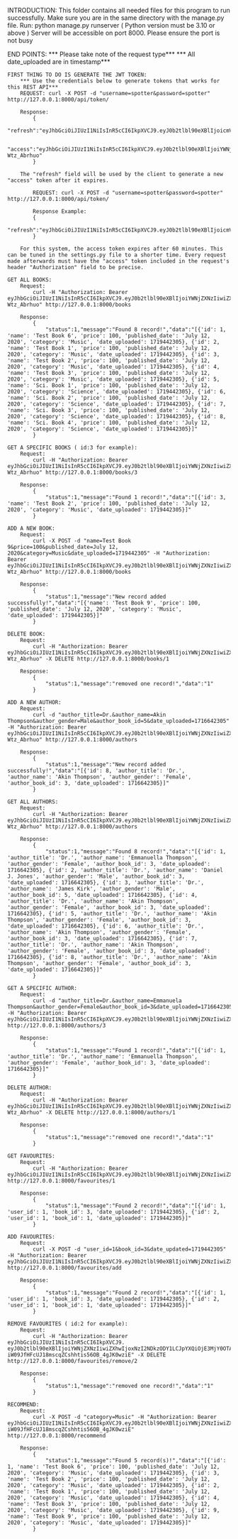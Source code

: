 INTRODUCTION:
    This folder contains all needed files for this program to run successfully.
    Make sure you are in the same directory with the manage.py file.
    Run: python manage.py runserver ( Python version must be 3.10 or above )
    Server will be accessible on port 8000. Please ensure the port is not busy

END POINTS:
    *** Please take note of the request type***
    *** All date_uploaded are in timestamp***

    FIRST THING TO DO IS GENERATE THE JWT TOKEN:
        *** Use the credentials below to generate tokens that works for this REST API***
        REQUEST: curl -X POST -d "username=spotter&password=spotter" http://127.0.0.1:8000/api/token/
        
        Response:
            {
                "refresh":"eyJhbGciOiJIUzI1NiIsInR5cCI6IkpXVCJ9.eyJ0b2tlbl90eXBlIjoicmVmcmVzaCIsImV4cCI6MTcyNjU2Njk5NCwiaWF0IjoxNzI2NDgwNTk0LCJqdGkiOiJkNjAzOTljNjhmYTA0YmQzYjE3NzE3MGQxMWIzZTZiNiIsInVzZXJfaWQiOjF9.x4XPRZ2NRW68kWhIqEa9BRuamC7Cg9OPil5xvqR36u4",
                
                "access":"eyJhbGciOiJIUzI1NiIsInR5cCI6IkpXVCJ9.eyJ0b2tlbl90eXBlIjoiYWNjZXNzIiwiZXhwIjoxNzI2NDg0MTk0LCJpYXQiOjE3MjY0ODA1OTQsImp0aSI6Ijk0NDBmMmIzOTYwNDQyNzFiMDgzMDhhYWRjZDA3MGNmIiwidXNlcl9pZCI6MX0.Dkeol4UxupxxFbrqBqiC8rjieYM0i0OS-Wtz_Abrhuo"
            }
        
        The "refresh" field will be used by the client to generate a new "access" token after it expires.
            
            REQUEST: curl -X POST -d "username=spotter&password=spotter" http://127.0.0.1:8000/api/token/

            Response Example: 
            {
                "refresh":"eyJhbGciOiJIUzI1NiIsInR5cCI6IkpXVCJ9.eyJ0b2tlbl90eXBlIjoicmVmcmVzaCIsImV4cCI6MTcyNjU2Njk5NCwiaWF0IjoxNzI2NDgwNTk0LCJqdGkiOiJkNjAzOTljNjhmYTA0YmQzYjE3NzE3MGQxMWIzZTZiNiIsInVzZXJfaWQiOjF9.x4XPRZ2NRW68kWhIqEa9BRuamC7Cg9OPil5xvqR36u4"
            }

        For this system, the access token expires after 60 minutes. This can be tuned in the settings.py file to a shorter time. Every request made afterwards must have the "access" token included in the request's header "Authorization" field to be precise.
    
    GET ALL BOOKS:
        Request:
            curl -H "Authorization: Bearer eyJhbGciOiJIUzI1NiIsInR5cCI6IkpXVCJ9.eyJ0b2tlbl90eXBlIjoiYWNjZXNzIiwiZXhwIjoxNzI2NDg0MTk0LCJpYXQiOjE3MjY0ODA1OTQsImp0aSI6Ijk0NDBmMmIzOTYwNDQyNzFiMDgzMDhhYWRjZDA3MGNmIiwidXNlcl9pZCI6MX0.Dkeol4UxupxxFbrqBqiC8rjieYM0i0OS-Wtz_Abrhuo" http://127.0.0.1:8000/books

        Response:
            {
                "status":1,"message":"Found 8 record!","data":"[{'id': 1, 'name': 'Test Book 6', 'price': 100, 'published_date': 'July 12, 2020', 'category': 'Music', 'date_uploaded': 1719442305}, {'id': 2, 'name': 'Test Book 1', 'price': 100, 'published_date': 'July 12, 2020', 'category': 'Music', 'date_uploaded': 1719442305}, {'id': 3, 'name': 'Test Book 2', 'price': 100, 'published_date': 'July 12, 2020', 'category': 'Music', 'date_uploaded': 1719442305}, {'id': 4, 'name': 'Test Book 3', 'price': 100, 'published_date': 'July 12, 2020', 'category': 'Music', 'date_uploaded': 1719442305}, {'id': 5, 'name': 'Sci. Book 1', 'price': 100, 'published_date': 'July 12, 2020', 'category': 'Science', 'date_uploaded': 1719442305}, {'id': 6, 'name': 'Sci. Book 2', 'price': 100, 'published_date': 'July 12, 2020', 'category': 'Science', 'date_uploaded': 1719442305}, {'id': 7, 'name': 'Sci. Book 3', 'price': 100, 'published_date': 'July 12, 2020', 'category': 'Science', 'date_uploaded': 1719442305}, {'id': 8, 'name': 'Sci. Book 4', 'price': 100, 'published_date': 'July 12, 2020', 'category': 'Science', 'date_uploaded': 1719442305}]"
            }

    GET A SPECIFIC BOOKS ( id:3 for example):
        Request:
            curl -H "Authorization: Bearer eyJhbGciOiJIUzI1NiIsInR5cCI6IkpXVCJ9.eyJ0b2tlbl90eXBlIjoiYWNjZXNzIiwiZXhwIjoxNzI2NDg0MTk0LCJpYXQiOjE3MjY0ODA1OTQsImp0aSI6Ijk0NDBmMmIzOTYwNDQyNzFiMDgzMDhhYWRjZDA3MGNmIiwidXNlcl9pZCI6MX0.Dkeol4UxupxxFbrqBqiC8rjieYM0i0OS-Wtz_Abrhuo" http://127.0.0.1:8000/books/3

        Response:
            {
                "status":1,"message":"Found 1 record!","data":"[{'id': 3, 'name': 'Test Book 2', 'price': 100, 'published_date': 'July 12, 2020', 'category': 'Music', 'date_uploaded': 1719442305}]"
            }
    
    ADD A NEW BOOK:
        Request:
            curl -X POST -d "name=Test Book 9&price=100&published_date=July 12, 2020&category=Music&date_uploaded=1719442305" -H "Authorization: Bearer eyJhbGciOiJIUzI1NiIsInR5cCI6IkpXVCJ9.eyJ0b2tlbl90eXBlIjoiYWNjZXNzIiwiZXhwIjoxNzI2NDg0MTk0LCJpYXQiOjE3MjY0ODA1OTQsImp0aSI6Ijk0NDBmMmIzOTYwNDQyNzFiMDgzMDhhYWRjZDA3MGNmIiwidXNlcl9pZCI6MX0.Dkeol4UxupxxFbrqBqiC8rjieYM0i0OS-Wtz_Abrhuo" http://127.0.0.1:8000/books
        
        Response:
            {
                "status":1,"message":"New record added successfully!","data":"[{'name': 'Test Book 9', 'price': 100, 'published_date': 'July 12, 2020', 'category': 'Music', 'date_uploaded': 1719442305}]"
            }
    
    DELETE BOOK:
        Request:
            curl -H "Authorization: Bearer eyJhbGciOiJIUzI1NiIsInR5cCI6IkpXVCJ9.eyJ0b2tlbl90eXBlIjoiYWNjZXNzIiwiZXhwIjoxNzI2NDg0MTk0LCJpYXQiOjE3MjY0ODA1OTQsImp0aSI6Ijk0NDBmMmIzOTYwNDQyNzFiMDgzMDhhYWRjZDA3MGNmIiwidXNlcl9pZCI6MX0.Dkeol4UxupxxFbrqBqiC8rjieYM0i0OS-Wtz_Abrhuo" -X DELETE http://127.0.0.1:8000/books/1
        
        Response:
            {
                "status":1,"message":"removed one record!","data":"1"
            } 
    
    ADD A NEW AUTHOR:
        Request:
            curl -d "author_title=Dr.&author_name=Akin Thompson&author_gender=Male&author_book_id=5&date_uploaded=1716642305" -H "Authorization: Bearer eyJhbGciOiJIUzI1NiIsInR5cCI6IkpXVCJ9.eyJ0b2tlbl90eXBlIjoiYWNjZXNzIiwiZXhwIjoxNzI2NDg0MTk0LCJpYXQiOjE3MjY0ODA1OTQsImp0aSI6Ijk0NDBmMmIzOTYwNDQyNzFiMDgzMDhhYWRjZDA3MGNmIiwidXNlcl9pZCI6MX0.Dkeol4UxupxxFbrqBqiC8rjieYM0i0OS-Wtz_Abrhuo" http://127.0.0.1:8000/authors
        
        Response:
            {
                "status":1,"message":"New record added successfully!","data":"[{'id': 8, 'author_title': 'Dr.', 'author_name': 'Akin Thompson', 'author_gender': 'Female', 'author_book_id': 3, 'date_uploaded': 1716642305}]"
            }

    GET ALL AUTHORS:
        Request:
            curl -H "Authorization: Bearer eyJhbGciOiJIUzI1NiIsInR5cCI6IkpXVCJ9.eyJ0b2tlbl90eXBlIjoiYWNjZXNzIiwiZXhwIjoxNzI2NDg0MTk0LCJpYXQiOjE3MjY0ODA1OTQsImp0aSI6Ijk0NDBmMmIzOTYwNDQyNzFiMDgzMDhhYWRjZDA3MGNmIiwidXNlcl9pZCI6MX0.Dkeol4UxupxxFbrqBqiC8rjieYM0i0OS-Wtz_Abrhuo" http://127.0.0.1:8000/authors
        
        Response:
            {
                "status":1,"message":"Found 8 record!","data":"[{'id': 1, 'author_title': 'Dr.', 'author_name': 'Emmanuella Thompson', 'author_gender': 'Female', 'author_book_id': 3, 'date_uploaded': 1716642305}, {'id': 2, 'author_title': 'Dr.', 'author_name': 'Daniel J. Jones', 'author_gender': 'Male', 'author_book_id': 3, 'date_uploaded': 1716642305}, {'id': 3, 'author_title': 'Dr.', 'author_name': 'James Kirk', 'author_gender': 'Male', 'author_book_id': 5, 'date_uploaded': 1716642305}, {'id': 4, 'author_title': 'Dr.', 'author_name': 'Akin Thompson', 'author_gender': 'Female', 'author_book_id': 3, 'date_uploaded': 1716642305}, {'id': 5, 'author_title': 'Dr.', 'author_name': 'Akin Thompson', 'author_gender': 'Female', 'author_book_id': 3, 'date_uploaded': 1716642305}, {'id': 6, 'author_title': 'Dr.', 'author_name': 'Akin Thompson', 'author_gender': 'Female', 'author_book_id': 3, 'date_uploaded': 1716642305}, {'id': 7, 'author_title': 'Dr.', 'author_name': 'Akin Thompson', 'author_gender': 'Female', 'author_book_id': 3, 'date_uploaded': 1716642305}, {'id': 8, 'author_title': 'Dr.', 'author_name': 'Akin Thompson', 'author_gender': 'Female', 'author_book_id': 3, 'date_uploaded': 1716642305}]"
            } 

    GET A SPECIFIC AUTHOR:
        Request:
            curl -d "author_title=Dr.&author_name=Emmanuela Thompson&author_gender=Female&author_book_id=3&date_uploaded=1716642305" -H "Authorization: Bearer eyJhbGciOiJIUzI1NiIsInR5cCI6IkpXVCJ9.eyJ0b2tlbl90eXBlIjoiYWNjZXNzIiwiZXhwIjoxNzI2NDg1OTY1LCJpYXQiOjE3MjY0ODIzNjUsImp0aSI6ImUwNWQ5MzE5MWMzZTQ4MTQ5MWFiZTJlYjQ4NzZmNWY4IiwidXNlcl9pZCI6MX0.xqMFhe_1bG8r4QuSgh4Xl1zsoXm5XHYuGMRl_LlhDzs" http://127.0.0.1:8000/authors/3
        
        Response:
            {
                "status":1,"message":"Found 1 record!","data":"[{'id': 1, 'author_title': 'Dr.', 'author_name': 'Emmanuella Thompson', 'author_gender': 'Female', 'author_book_id': 3, 'date_uploaded': 1716642305}]"
            }
    
    DELETE AUTHOR:
        Request:
            curl -H "Authorization: Bearer eyJhbGciOiJIUzI1NiIsInR5cCI6IkpXVCJ9.eyJ0b2tlbl90eXBlIjoiYWNjZXNzIiwiZXhwIjoxNzI2NDg0MTk0LCJpYXQiOjE3MjY0ODA1OTQsImp0aSI6Ijk0NDBmMmIzOTYwNDQyNzFiMDgzMDhhYWRjZDA3MGNmIiwidXNlcl9pZCI6MX0.Dkeol4UxupxxFbrqBqiC8rjieYM0i0OS-Wtz_Abrhuo" -X DELETE http://127.0.0.1:8000/authors/1
        
        Response:
            {
                "status":1,"message":"removed one record!","data":"1"
            } 
    
    GET FAVOURITES:
        Request:
            curl -H "Authorization: Bearer eyJhbGciOiJIUzI1NiIsInR5cCI6IkpXVCJ9.eyJ0b2tlbl90eXBlIjoiYWNjZXNzIiwiZXhwIjoxNzI2NDg1OTY1LCJpYXQiOjE3MjY0ODIzNjUsImp0aSI6ImUwNWQ5MzE5MWMzZTQ4MTQ5MWFiZTJlYjQ4NzZmNWY4IiwidXNlcl9pZCI6MX0.xqMFhe_1bG8r4QuSgh4Xl1zsoXm5XHYuGMRl_LlhDzs" http://127.0.0.1:8000/favourites/1
        
        Response:
            {
                "status":1,"message":"Found 2 record!","data":"[{'id': 1, 'user_id': 1, 'book_id': 3, 'date_uploaded': 1719442305}, {'id': 2, 'user_id': 1, 'book_id': 1, 'date_uploaded': 1719442305}]"
            }
    
    ADD FAVOURITES:
        Request:
            curl -X POST -d "user_id=1&book_id=3&date_updated=1719442305" -H "Authorization: Bearer eyJhbGciOiJIUzI1NiIsInR5cCI6IkpXVCJ9.eyJ0b2tlbl90eXBlIjoiYWNjZXNzIiwiZXhwIjoxNzI2NDg1OTY1LCJpYXQiOjE3MjY0ODIzNjUsImp0aSI6ImUwNWQ5MzE5MWMzZTQ4MTQ5MWFiZTJlYjQ4NzZmNWY4IiwidXNlcl9pZCI6MX0.xqMFhe_1bG8r4QuSgh4Xl1zsoXm5XHYuGMRl_LlhDzs" http://127.0.0.1:8000/favourites/add
        
        Response:
            {
                "status":1,"message":"Found 2 record!","data":"[{'id': 1, 'user_id': 1, 'book_id': 3, 'date_uploaded': 1719442305}, {'id': 2, 'user_id': 1, 'book_id': 1, 'date_uploaded': 1719442305}]"
            }
    
    REMOVE FAVOURITES ( id:2 for example):
        Request:
            curl -H "Authorization: Bearer eyJhbGciOiJIUzI1NiIsInR5cCI6IkpXVCJ9.    eyJ0b2tlbl90eXBlIjoiYWNjZXNzIiwiZXhwIjoxNzI2NDkzODY1LCJpYXQiOjE3MjY0OTAyNjUsImp0aSI6ImEwMzhlNWI3M2IwOTQ3N2M5ZmMzMDMyZWI1MWJiYTNmIiwidXNlcl9pZCI6MX0.URg-iW09JfHFcUJ18mscqZCshhtis56OB_4gJK0wziE" -X DELETE http://127.0.0.1:8000/favourites/remove/2
    
        Response:
            {
                "status":1,"message":"removed one record!","data":"1"
            }
    
    RECOMMEND:
        Request:
            curl -X POST -d "category=Music" -H "Authorization: Bearer eyJhbGciOiJIUzI1NiIsInR5cCI6IkpXVCJ9.eyJ0b2tlbl90eXBlIjoiYWNjZXNzIiwiZXhwIjoxNzI2NDkzODY1LCJpYXQiOjE3MjY0OTAyNjUsImp0aSI6ImEwMzhlNWI3M2IwOTQ3N2M5ZmMzMDMyZWI1MWJiYTNmIiwidXNlcl9pZCI6MX0.URg-iW09JfHFcUJ18mscqZCshhtis56OB_4gJK0wziE" http://127.0.0.1:8000/recommend
        
        Response:
            {
                "status":1,"message":"Found 5 record(s)!","data":"[{'id': 1, 'name': 'Test Book 6', 'price': 100, 'published_date': 'July 12, 2020', 'category': 'Music', 'date_uploaded': 1719442305}, {'id': 3, 'name': 'Test Book 2', 'price': 100, 'published_date': 'July 12, 2020', 'category': 'Music', 'date_uploaded': 1719442305}, {'id': 2, 'name': 'Test Book 1', 'price': 100, 'published_date': 'July 12, 2020', 'category': 'Music', 'date_uploaded': 1719442305}, {'id': 4, 'name': 'Test Book 3', 'price': 100, 'published_date': 'July 12, 2020', 'category': 'Music', 'date_uploaded': 1719442305}, {'id': 9, 'name': 'Test Book 9', 'price': 100, 'published_date': 'July 12, 2020', 'category': 'Music', 'date_uploaded': 1719442305}]"
            }

